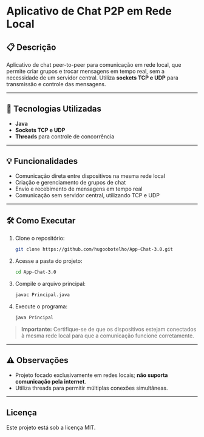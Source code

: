
# Aplicativo de Chat P2P em Rede Local

## 📋 Descrição

Aplicativo de chat peer-to-peer para comunicação em rede local, que permite criar grupos e trocar mensagens em tempo real, sem a necessidade de um servidor central.
Utiliza **sockets TCP e UDP** para transmissão e controle das mensagens.

---

## 🚀 Tecnologias Utilizadas

* **Java**
* **Sockets TCP e UDP**
* **Threads** para controle de concorrência

---

## 💡 Funcionalidades

* Comunicação direta entre dispositivos na mesma rede local
* Criação e gerenciamento de grupos de chat
* Envio e recebimento de mensagens em tempo real
* Comunicação sem servidor central, utilizando TCP e UDP

---

## 🛠️ Como Executar

1. Clone o repositório:

   ```bash
   git clone https://github.com/hugoobotelho/App-Chat-3.0.git
   ```

2. Acesse a pasta do projeto:

   ```bash
   cd App-Chat-3.0
   ```

3. Compile o arquivo principal:

   ```bash
   javac Principal.java
   ```

4. Execute o programa:

   ```bash
   java Principal
   ```

> **Importante:** Certifique-se de que os dispositivos estejam conectados à mesma rede local para que a comunicação funcione corretamente.

---

## ⚠️ Observações

* Projeto focado exclusivamente em redes locais; **não suporta comunicação pela internet**.
* Utiliza threads para permitir múltiplas conexões simultâneas.

---

## Licença
Este projeto está sob a licença MIT.
